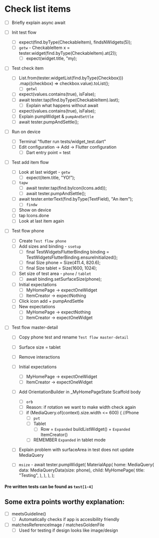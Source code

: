 # Check list items
- [ ] Briefly explain async await

- [ ] Init test flow
  - [ ] expect(find.byType(CheckableItem), findsNWidgets(5));
  - [ ] `getw` - CheckableItem x = tester.widget(find.byType(CheckableItem).at(2));
    - [ ] expect(widget.title, "my);

- [ ] Test check item
  - [ ] List<Checkbox>.from(tester.widgetList(find.byType(Checkbox)))
            .map((checkbox) => checkbox.value).toList();
    - [ ] `getwl`
  - [ ] expect(values.contains(true), isFalse);
  - [ ] await tester.tap(find.byType(CheckableItem).last);
    - [ ] Explain what happens without await
  - [ ] expect(values.contains(true), isFalse);
  - [ ] Explain pumpWidget & `pumpAndSettle`
  - [ ] await tester.pumpAndSettle();

- [ ] Run on device
  - [ ] Terminal "flutter run tests/widget_test.dart"
  - [ ] Edit configuration -> Add -> Flutter configuration
    - [ ] Dart entry point = test

- [ ] Test add item flow
  - [ ] Look at last widget - `getw`
    - [ ] expect(item.title, "YO!");
  - [ ] `tapw`
    - [ ] await tester.tap(find.byIcon(Icons.add));
    - [ ] await tester.pumpAndSettle();
  - [ ] await tester.enterText(find.byType(TextField), "An item");
    - [ ] `findw`
  - [ ] Show on device
  - [ ] tap Icons.done
  - [ ] Look at last item again

- [ ] Test flow phone
  - [ ] Create `Test flow phone`
  - [ ] Add sizes and binding - `ssetup`
    - [ ] final TestWidgetsFlutterBinding binding = TestWidgetsFlutterBinding.ensureInitialized();
    - [ ] final Size phone = Size(411.4, 820.6);
    - [ ] final Size tablet = Size(1600, 1024);
  - [ ] Set size of test area - `phone` / `tablet`
    - [ ] await binding.setSurfaceSize(phone);
  - [ ] Initial expectations
    - [ ] MyHomePage -> expectOneWidget
    - [ ] ItemCreator -> expectNothing
  - [ ] Click icon add + pumpAndSettle
  - [ ] New expectations
    - [ ] MyHomePage -> expectNothing
    - [ ] ItemCreator -> expectOneWidget

- [ ] Test flow master-detail
  - [ ] Copy phone test and rename `Test flow master-detail`
  - [ ] Surface size = tablet
  - [ ] Remove interactions
  - [ ] Initial expectations
    - [ ] MyHomePage -> expectOneWidget
    - [ ] ItemCreator -> expectOneWidget
  - [ ] Add OrientationBuilder in _MyHomePageState Scaffold body
    - [ ] `orb`
    - [ ] Reason: if rotation we want to make width check again
    - [ ] if (MediaQuery.of(context).size.width <= 600) { //Phone
      - [ ] `pvt`
      - [ ] Tablet
        - [ ] Row = `Expanded` buildListWidget() + `Expanded` ItemCreator()
      - [ ] REMEMBER `Expanded` in tablet mode

  - [ ] Explain problem with surfaceArea in test does not update MediaQuery

  - [ ] `msize` - await tester.pumpWidget(
          MaterialApp(
            home: MediaQuery(
              data: MediaQueryData(size: phone),
              child: MyHomePage(
                title: "Testing",
              ),
            ),
          ),
        );

#### Pre written tests can be found as `test[1-4]`

## Some extra points worthy explanation:
- [ ] meetsGuideline()
  - [ ] Automatically checks if app is accesibility friendly
- [ ] matchesReferenceImage / matchesGoldenFile
  - [ ] Used for testing if design looks like image/design